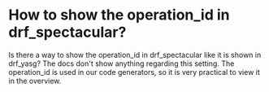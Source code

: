 
# How to show the operation_id in drf_spectacular?

Is there a way to show the operation_id in drf_spectacular like it is shown in drf_yasg? The docs don't show anything regarding this setting. The operation_id is used in our code generators, so it is very practical to view it in the overview.


        